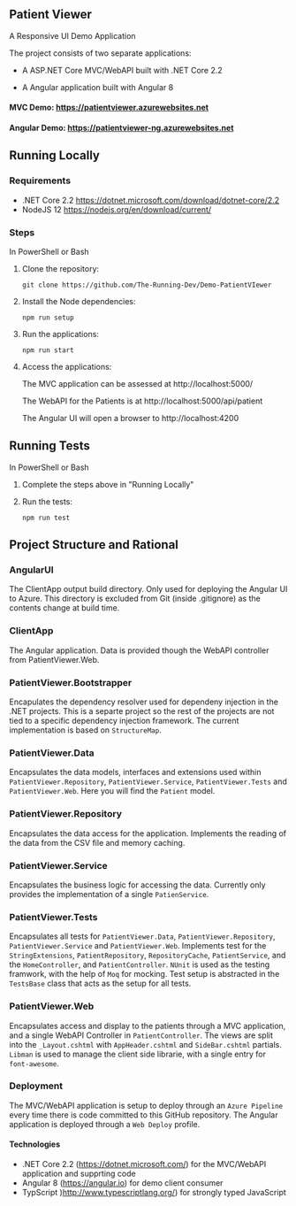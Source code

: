 ## Patient Viewer

A Responsive UI Demo Application

The project consists of two separate applications:

- A ASP.NET Core MVC/WebAPI built with .NET Core 2.2

- A Angular application built with Angular 8

#### MVC Demo: https://patientviewer.azurewebsites.net

#### Angular Demo: https://patientviewer-ng.azurewebsites.net

## Running Locally

### Requirements
- .NET Core 2.2 https://dotnet.microsoft.com/download/dotnet-core/2.2
- NodeJS 12 https://nodejs.org/en/download/current/

### Steps
In PowerShell or Bash

1. Clone the repository:

    ```git clone https://github.com/The-Running-Dev/Demo-PatientVIewer```

2. Install the Node dependencies:

    ```npm run setup```

3. Run the applications:

    ```npm run start```
4. Access the applications:

    The MVC application can be assessed at http://localhost:5000/

    The WebAPI for the Patients is at http://localhost:5000/api/patient

    The Angular UI will open a browser to http://localhost:4200

## Running Tests
In PowerShell or Bash

1. Complete the steps above in "Running Locally"
3. Run the tests:

    ```npm run test```

## Project Structure and Rational

### AngularUI
The ClientApp output build directory. Only used for deploying the Angular UI to Azure. This directory is excluded from Git (inside .gitignore) as the contents change at build time.

### ClientApp
The Angular application. Data is provided though the WebAPI controller from PatientViewer.Web.

### PatientViewer.Bootstrapper
Encapulates the dependency resolver used for dependeny injection in the .NET projects. This is a separte project so the rest of the projects are not tied to a specific dependency injection framework. The current implementation is based on ```StructureMap```.

### PatientViewer.Data
Encapsulates the data models, interfaces and extensions used within ```PatientViewer.Repository```, ```PatientViewer.Service```, ```PatientViewer.Tests``` and ```PatientViewer.Web```. Here you will find the ```Patient``` model.

### PatientViewer.Repository
Encapsulates the data access for the application. Implements the reading of the data from the CSV file and memory caching.

### PatientViewer.Service
Encapsulates the business logic for accessing the data. Currently only provides the implementation of a single ```PatienService```.

### PatientViewer.Tests
Encapsulates all tests for ```PatientViewer.Data```, ```PatientViewer.Repository```, ```PatientViewer.Service``` and ```PatientViewer.Web```. Implements test for the ```StringExtensions```, ```PatientRepository```, ```RepositoryCache```, ```PatientService```, and the ```HomeController```, and ```PatientController```. ```NUnit``` is used as the testing framwork, with the help of ```Moq``` for mocking. Test setup is abstracted in the ```TestsBase``` class that acts as the setup for all tests.

### PatientViewer.Web
Encapsulates access and display to the patients through a MVC application, and a single WebAPI Controller in ```PatientController```. The views are split into the ```_Layout.cshtml``` with ```AppHeader.cshtml``` and ```SideBar.cshtml``` partials. ```Libman``` is used to manage the client side librarie, with a single entry for ```font-awesome```.

### Deployment
The MVC/WebAPI application is setup to deploy through an ```Azure Pipeline``` every time there is code committed to this GitHub repository. The Angular application is deployed through a ```Web Deploy``` profile.

#### Technologies
* .NET Core 2.2 (https://dotnet.microsoft.com/) for the MVC/WebAPI application and supprting code
* Angular 8 (https://angular.io) for demo client consumer
* TypScript )http://www.typescriptlang.org/) for strongly typed JavaScript